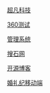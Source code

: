 
<a href="https://leihuangjia.github.io/day06超凡科技/html/超凡科技.html">超凡科技</a>

<a href="https://leihuangjia.github.io/day08/html/360.html">360测试</a>

<a href="https://leihuangjia.github.io/day10/html/%E7%AE%A1%E7%90%86%E7%B3%BB%E7%BB%9F.html">管理系统</a>

<a href="https://leihuangjia.github.io/%E6%90%9C%E7%9F%B3%E7%BD%91/html/%E6%90%9C%E7%9F%B3%E7%BD%91.html">搜石网</a>

<a href="https://leihuangjia.github.io/day14/html/%E5%BC%80%E6%BA%90%E5%8D%9A%E5%AE%A2.html">开源博客</a>

<a href="https://leihuangjia.github.io/day17/html/%E5%A9%9A%E7%A4%BC%E7%BA%AA%E7%A7%BB%E5%8A%A8%E7%AB%AF.html">婚礼纪移动端</a>
